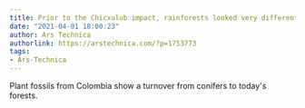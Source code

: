 ```yaml
---
title: Prior to the Chicxulub impact, rainforests looked very different
date: "2021-04-01 18:00:23"
author: Ars Technica
authorlink: https://arstechnica.com/?p=1753773
tags:
- Ars-Technica
---
```

Plant fossils from Colombia show a turnover from conifers to today's forests.